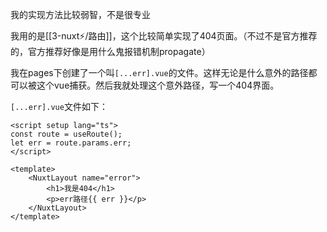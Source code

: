 我的实现方法比较弱智，不是很专业

我用的是[[3-nuxt⚡/路由]]，这个比较简单实现了404页面。（不过不是官方推荐的，官方推荐好像是用什么鬼报错机制propagate）

我在pages下创建了一个叫`[...err].vue`的文件。这样无论是什么意外的路径都可以被这个vue捕获。然后我就处理这个意外路径，写一个404界面。

`[...err].vue`文件如下：
```vue
<script setup lang="ts">
const route = useRoute();
let err = route.params.err;
</script>
  
<template>
    <NuxtLayout name="error">
        <h1>我是404</h1>
        <p>err路径{{ err }}</p>
    </NuxtLayout>
</template>
```